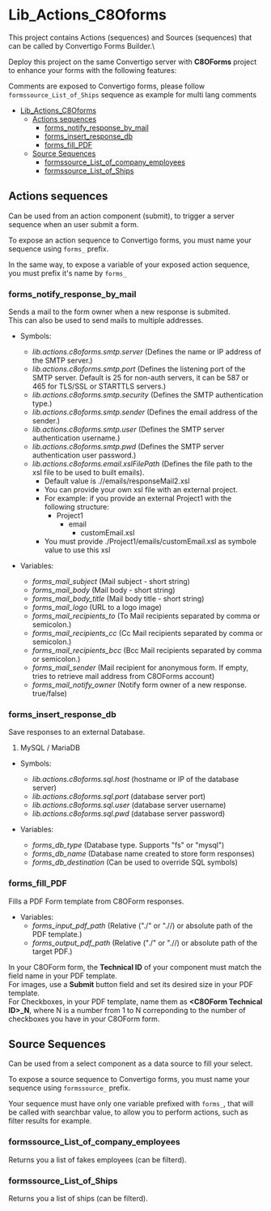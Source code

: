 # Lib_Actions_C8Oforms #

This project contains Actions (sequences) and Sources (sequences) that can be called by Convertigo Forms Builder.\

Deploy this project on the same Convertigo server with **C8OForms** project to enhance your forms with the following features:

Comments are exposed to Convertigo forms, please follow `formssource_List_of_Ships` sequence as example for multi lang comments

- [Lib_Actions_C8Oforms](#lib_actions_c8oforms)
  - [Actions sequences](#actions-sequences)
    - [forms_notify_response_by_mail](#forms_notify_response_by_mail)
    - [forms_insert_response_db](#forms_insert_response_db)
    - [forms_fill_PDF](#forms_fill_pdf)
  - [Source Sequences](#source-sequences)
    - [formssource_List_of_company_employees](#formssource_list_of_company_employees)
    - [formssource_List_of_Ships](#formssource_list_of_ships)

## Actions sequences
Can be used from an action component (submit), to trigger a server sequence when an user submit a form.

To expose an action sequence to Convertigo forms, you must name your sequence using `forms_` prefix.

In the same way, to expose a variable of your exposed action sequence, you must prefix it's name by `forms_`

### forms_notify_response_by_mail
Sends a mail to the form owner when a new response is submited.\
This can also be used to send mails to multiple addresses.

- Symbols:
    - *lib.actions.c8oforms.smtp.server* (Defines the name or IP address of the SMTP server.)
    - *lib.actions.c8oforms.smtp.port* (Defines the listening port of the SMTP server. Default is 25 for non-auth servers, it can be 587 or 465 for TLS/SSL or STARTTLS servers.)
    - *lib.actions.c8oforms.smtp.security* (Defines the SMTP authentication type.)
    - *lib.actions.c8oforms.smtp.sender* (Defines the email address of the sender.)
    - *lib.actions.c8oforms.smtp.user* (Defines the SMTP server authentication username.)
    - *lib.actions.c8oforms.smtp.pwd* (Defines the SMTP server authentication user password.)
    - *lib.actions.c8oforms.email.xslFilePath* (Defines the file path to the xsl file to be used to built emails).
      -  Default value is .//emails/responseMail2.xsl
      -  You can provide your own xsl file with an external project.
      -  For example: if you provide an external Project1 with the following structure:
         -  Project1
            -  email
               -  customEmail.xsl
      -  You must provide ./Project1/emails/customEmail.xsl as symbole value to use this xsl

- Variables:
    - *forms_mail_subject* (Mail subject - short string)
    - *forms_mail_body* (Mail body - short string)
    - *forms_mail_body_title* (Mail body title - short string)
    - *forms_mail_logo* (URL to a logo image)
    - *forms_mail_recipients_to* (To Mail recipients separated by comma or semicolon.)
    - *forms_mail_recipients_cc* (Cc Mail recipients separated by comma or semicolon.)
    - *forms_mail_recipients_bcc* (Bcc Mail recipients separated by comma or semicolon.)
    - *forms_mail_sender* (Mail recipient for anonymous form. If empty, tries to retrieve mail address from C8OForms account)
    - *forms_mail_notify_owner* (Notify form owner of a new response. true/false)

### forms_insert_response_db
Save responses to an external Database.

1. MySQL / MariaDB
- Symbols:
    - *lib.actions.c8oforms.sql.host* (hostname or IP of the database server)
    - *lib.actions.c8oforms.sql.port* (database server port)
    - *lib.actions.c8oforms.sql.user* (database server username)
    - *lib.actions.c8oforms.sql.pwd* (database server password)

- Variables:
    - *forms_db_type* (Database type. Supports "fs" or "mysql")
    - *forms_db_name* (Database name created to store form responses)
    - *forms_db_destination* (Can be used to override SQL symbols)

### forms_fill_PDF
Fills a PDF Form template from C8OForm responses.

- Variables:
    - *forms_input_pdf_path* (Relative ("./" or ".//) or absolute path of the PDF template.)
    - *forms_output_pdf_path* (Relative ("./" or ".//) or absolute path of the target PDF.)

In your C8OForm form, the **Technical ID** of your component must match the field name in your PDF template.\
For images, use a **Submit** button field and set its desired size in your PDF template.\
For Checkboxes, in your PDF template, name them as **\<C8OForm Technical ID>_N**, where N is a number from 1 to N correponding to the number of checkboxes you have in your C8OForm form.

## Source Sequences
Can be used from a select component as a data source to fill your select. 

To expose a source sequence to Convertigo forms, you must name your sequence using `formssource_` prefix.

Your sequence must have only one variable prefixed with `forms_`, that will be called with searchbar value, to allow you to perform actions, such as filter results for example.

### formssource_List_of_company_employees

Returns you a list of fakes employees (can be filterd).

### formssource_List_of_Ships

Returns you a list of ships (can be filterd).
